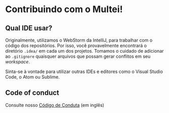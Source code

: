 # Contribuindo com o Multei!

## Qual IDE usar?

Originalmente, utilizamos o WebStorm da IntelliJ, para trabalhar com o código dos repositórios.
Por isso, você provavelmente encontrará o diretório `.idea/` em cada um dos projetos.
Tomamos o cuidado de adicionar ao `.gitignore` quaisquer arquivos que possam gerar conflitos em seu _workspace_.

Sinta-se à vontade para utilizar outras IDEs e editores como o Visual Studio Code, o Atom ou Sublime.

## Code of conduct

Consulte nosso [Código de Conduta](CODE_OF_CONDUCT.md) (em inglês)
